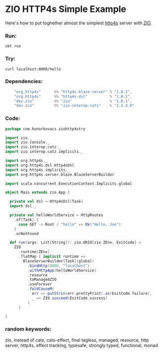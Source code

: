# ZIO HTTP4s Simple Example

Here's how to put toghether almost the simplest [http4s](https://http4s.org/) server with [ZIO](https://zio.dev/).

### Run: 

`sbt run`

### Try: 

`curl localhost:8080/hello`

### Dependencies:

```scala
    "org.http4s"      %% "http4s-blaze-server" % "1.0.1",
    "org.http4s"      %% "http4s-dsl"          % "1.0.1",
    "dev.zio"         %% "zio"                 % "1.0.1",
    "dev.zio"         %% "zio-interop-cats"    % "2.1.4.0"
```

### Code:

```scala
package com.hunorkovacs.ziohttp4stry

import zio._
import zio.console._
import zio.interop.catz._
import zio.interop.catz.implicits._

import org.http4s._
import org.http4s.dsl.Http4sDsl
import org.http4s.implicits._
import org.http4s.server.blaze.BlazeServerBuilder

import scala.concurrent.ExecutionContext.Implicits.global

object Main extends zio.App {

  private val dsl = Http4sDsl[Task]
  import dsl._

  private val helloWorldService = HttpRoutes
    .of[Task] {
      case GET -> Root / "hello" => Ok("Hello, Joe")
    }
    .orNotFound

  def run(args: List[String]): zio.URIO[zio.ZEnv, ExitCode] =
    ZIO
      .runtime[ZEnv]
      .flatMap { implicit runtime =>
        BlazeServerBuilder[Task](global)
          .bindHttp(8080, "localhost")
          .withHttpApp(helloWorldService)
          .resource
          .toManagedZIO
          .useForever
          .foldCauseM(            
            err => putStrLn(err.prettyPrint).as(ExitCode.failure),
            _ => ZIO.succeed(ExitCode.success)
          )
      }

}

```

### random keywords:
zio, instead of cats, cats-effect, final tagless, managed, resource, http server, http4s, effect tracking, typesafe,
strongly typed, functional, monad
